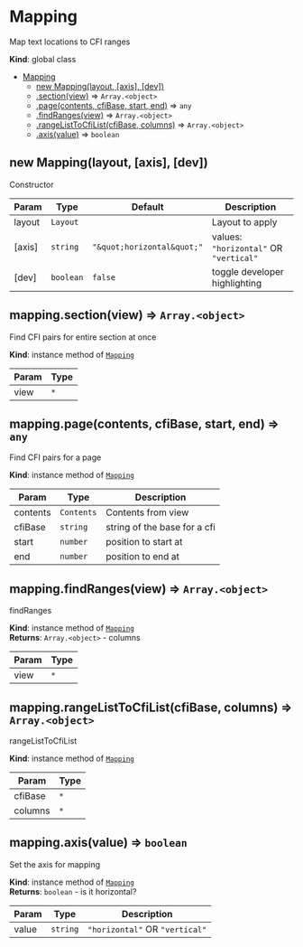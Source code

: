 <a name="Mapping"></a>

# Mapping
Map text locations to CFI ranges

**Kind**: global class  

* [Mapping](#Mapping)
    * [new Mapping(layout, [axis], [dev])](#new_Mapping_new)
    * [.section(view)](#Mapping+section) ⇒ <code>Array.&lt;object&gt;</code>
    * [.page(contents, cfiBase, start, end)](#Mapping+page) ⇒ <code>any</code>
    * [.findRanges(view)](#Mapping+findRanges) ⇒ <code>Array.&lt;object&gt;</code>
    * [.rangeListToCfiList(cfiBase, columns)](#Mapping+rangeListToCfiList) ⇒ <code>Array.&lt;object&gt;</code>
    * [.axis(value)](#Mapping+axis) ⇒ <code>boolean</code>

<a name="new_Mapping_new"></a>

## new Mapping(layout, [axis], [dev])
Constructor


| Param | Type | Default | Description |
| --- | --- | --- | --- |
| layout | <code>Layout</code> |  | Layout to apply |
| [axis] | <code>string</code> | <code>&quot;\&quot;horizontal\&quot;&quot;</code> | values: `"horizontal"` OR `"vertical"` |
| [dev] | <code>boolean</code> | <code>false</code> | toggle developer highlighting |

<a name="Mapping+section"></a>

## mapping.section(view) ⇒ <code>Array.&lt;object&gt;</code>
Find CFI pairs for entire section at once

**Kind**: instance method of [<code>Mapping</code>](#Mapping)  

| Param | Type |
| --- | --- |
| view | <code>\*</code> | 

<a name="Mapping+page"></a>

## mapping.page(contents, cfiBase, start, end) ⇒ <code>any</code>
Find CFI pairs for a page

**Kind**: instance method of [<code>Mapping</code>](#Mapping)  

| Param | Type | Description |
| --- | --- | --- |
| contents | <code>Contents</code> | Contents from view |
| cfiBase | <code>string</code> | string of the base for a cfi |
| start | <code>number</code> | position to start at |
| end | <code>number</code> | position to end at |

<a name="Mapping+findRanges"></a>

## mapping.findRanges(view) ⇒ <code>Array.&lt;object&gt;</code>
findRanges

**Kind**: instance method of [<code>Mapping</code>](#Mapping)  
**Returns**: <code>Array.&lt;object&gt;</code> - columns  

| Param | Type |
| --- | --- |
| view | <code>\*</code> | 

<a name="Mapping+rangeListToCfiList"></a>

## mapping.rangeListToCfiList(cfiBase, columns) ⇒ <code>Array.&lt;object&gt;</code>
rangeListToCfiList

**Kind**: instance method of [<code>Mapping</code>](#Mapping)  

| Param | Type |
| --- | --- |
| cfiBase | <code>\*</code> | 
| columns | <code>\*</code> | 

<a name="Mapping+axis"></a>

## mapping.axis(value) ⇒ <code>boolean</code>
Set the axis for mapping

**Kind**: instance method of [<code>Mapping</code>](#Mapping)  
**Returns**: <code>boolean</code> - is it horizontal?  

| Param | Type | Description |
| --- | --- | --- |
| value | <code>string</code> | `"horizontal"` OR `"vertical"` |

